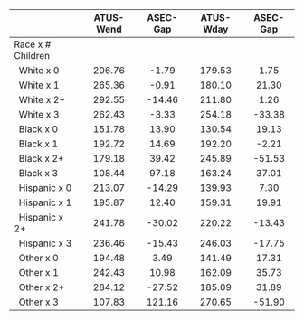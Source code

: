 
|                      |    ATUS-Wend |     ASEC-Gap |    ATUS-Wday |     ASEC-Gap |
| -------------------- | :----------: | :----------: | :----------: | :----------: |
| Race x # Children    |              |              |              |              |
| &nbsp;&nbsp;White x 0 |       206.76 |        -1.79 |       179.53 |         1.75 |
| &nbsp;&nbsp;White x 1 |       265.36 |        -0.91 |       180.10 |        21.30 |
| &nbsp;&nbsp;White x 2+ |       292.55 |       -14.46 |       211.80 |         1.26 |
| &nbsp;&nbsp;White x 3 |       262.43 |        -3.33 |       254.18 |       -33.38 |
| &nbsp;&nbsp;Black x 0 |       151.78 |        13.90 |       130.54 |        19.13 |
| &nbsp;&nbsp;Black x 1 |       192.72 |        14.69 |       192.20 |        -2.21 |
| &nbsp;&nbsp;Black x 2+ |       179.18 |        39.42 |       245.89 |       -51.53 |
| &nbsp;&nbsp;Black x 3 |       108.44 |        97.18 |       163.24 |        37.01 |
| &nbsp;&nbsp;Hispanic x 0 |       213.07 |       -14.29 |       139.93 |         7.30 |
| &nbsp;&nbsp;Hispanic x 1 |       195.87 |        12.40 |       159.31 |        19.91 |
| &nbsp;&nbsp;Hispanic x 2+ |       241.78 |       -30.02 |       220.22 |       -13.43 |
| &nbsp;&nbsp;Hispanic x 3 |       236.46 |       -15.43 |       246.03 |       -17.75 |
| &nbsp;&nbsp;Other x 0 |       194.48 |         3.49 |       141.49 |        17.31 |
| &nbsp;&nbsp;Other x 1 |       242.43 |        10.98 |       162.09 |        35.73 |
| &nbsp;&nbsp;Other x 2+ |       284.12 |       -27.52 |       185.09 |        31.89 |
| &nbsp;&nbsp;Other x 3 |       107.83 |       121.16 |       270.65 |       -51.90 |

